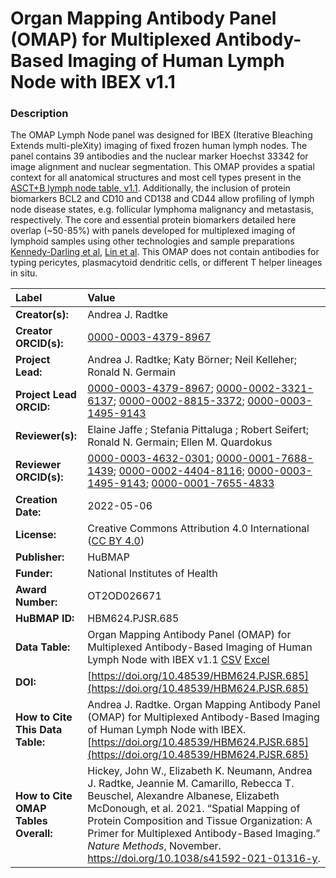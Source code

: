 # Organ Mapping Antibody Panel (OMAP)  for Multiplexed Antibody-Based Imaging of Human Lymph Node with IBEX v1.1

### Description
The OMAP Lymph Node panel was designed for IBEX (Iterative Bleaching Extends multi-pleXity) imaging of fixed frozen human lymph nodes. The panel contains 39 antibodies and the nuclear marker Hoechst 33342 for image alignment and nuclear segmentation. This OMAP provides a spatial context for all anatomical structures and most cell types present in the [ASCT+B lymph node table, v1.1](https://doi.org/10.48539/HBM573.SHCQ.259). Additionally, the inclusion of protein biomarkers BCL2 and CD10 and CD138 and CD44 allow profiling of lymph node disease states, e.g.  follicular lymphoma malignancy and metastasis, respectively. The core and essential protein biomarkers detailed here overlap (~50-85%) with panels developed for multiplexed imaging of lymphoid samples using other technologies  and sample preparations [Kennedy-Darling et al](https://doi.org/10.7554/eLife.31657.001), [Lin et al](https://doi.org/10.1002/eji.202048891). This OMAP does not contain antibodies for typing pericytes, plasmacytoid dendritic cells, or different T helper lineages in situ. 


| Label | Value |
| :------------- |:-------------|
| **Creator(s):** | Andrea J. Radtke |
| **Creator ORCID(s):** | [0000-0003-4379-8967](https://orcid.org/0000-0003-4379-8967) |
| **Project Lead:** | Andrea J. Radtke; Katy B&ouml;rner; Neil Kelleher; Ronald N. Germain |
| **Project Lead ORCID:** | [0000-0003-4379-8967](https://orcid.org/0000-0003-4379-8967); [0000-0002-3321-6137](https://orcid.org/0000-0002-3321-6137); [0000-0002-8815-3372](https://orcid.org/0000-0002-8815-3372); [0000-0003-1495-9143](https://orcid.org/0000-0003-1495-9143) |
| **Reviewer(s):** | Elaine Jaffe ; Stefania Pittaluga ; Robert Seifert; Ronald N. Germain;  Ellen M. Quardokus
| **Reviewer ORCID(s):** |[0000-0003-4632-0301](https://doi.org/10.5072/0000-0003-4632-0301); [0000-0001-7688-1439](https://doi.org/10.5072/0000-0001-7688-1439); [0000-0002-4404-8116](https://doi.org/10.5072/0000-0002-4404-8116); [0000-0003-1495-9143](https://orcid.org/0000-0003-1495-9143); [0000-0001-7655-4833](https://doi.org/10.5072/0000-0001-7655-4833)
| **Creation Date:** | 2022-05-06 |
| **License:** | Creative Commons Attribution 4.0 International ([CC BY 4.0](https://creativecommons.org/licenses/by/4.0/)) |
| **Publisher:** | HuBMAP |
| **Funder:** | National Institutes of Health |
| **Award Number:** | OT2OD026671 |
| **HuBMAP ID:** | HBM624.PJSR.685 |
| **Data Table:** | Organ Mapping Antibody Panel (OMAP) for Multiplexed Antibody-Based Imaging of Human Lymph Node with IBEX v1.1 [CSV](https://hubmapconsortium.github.io/ccf-releases/v1.2/omap/OMAP_Human_Lymph_Node_IBEX.csv) [Excel](https://hubmapconsortium.github.io/ccf-releases/v1.2/omap/OMAP_Human_Lymph_Node_IBEX.xlsx) |
| **DOI:** | [https://doi.org/10.48539/HBM624.PJSR.685](https://doi.org/10.48539/HBM624.PJSR.685) |
| **How to Cite This Data Table:** |Andrea J. Radtke. Organ Mapping Antibody Panel (OMAP) for Multiplexed Antibody-Based Imaging of Human Lymph Node with IBEX. [https://doi.org/10.48539/HBM624.PJSR.685](https://doi.org/10.48539/HBM624.PJSR.685) |
| **How to Cite OMAP Tables Overall:** | Hickey, John W., Elizabeth K. Neumann, Andrea J. Radtke, Jeannie M. Camarillo, Rebecca T. Beuschel, Alexandre Albanese, Elizabeth McDonough, et al. 2021. “Spatial Mapping of Protein Composition and Tissue Organization: A Primer for Multiplexed Antibody-Based Imaging.” *Nature Methods*, November. https://doi.org/10.1038/s41592-021-01316-y. |

